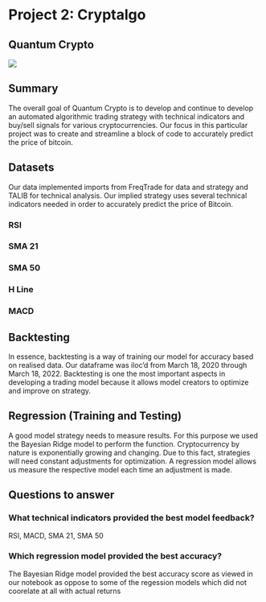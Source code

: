 # Project 2: Cryptalgo
## Quantum Crypto

![](https://www.bitcoinmarketjournal.com/wp-content/uploads/2019/10/algorithmic-trading-strategies.jpg)


## Summary

The overall goal of Quantum Crypto is to develop and continue to develop an automated algorithmic trading strategy with technical indicators and buy/sell signals for various cryptocurrencies. Our focus in this particular project was to create and streamline a block of code to accurately predict the price of bitcoin.

## Datasets

Our data implemented imports from FreqTrade for data and strategy and TALIB for technical analysis.
Our implied strategy uses several technical indicators needed in order to accurately predict the price of Bitcoin.
 ### RSI
 ### SMA 21
 ### SMA 50
 ### H Line
 ### MACD
  
## Backtesting
In essence, backtesting is a way of training our model for accuracy based on realised data. Our dataframe was iloc’d from March 18, 2020 through March 18, 2022. Backtesting is one the most important aspects in developing a trading model because it allows model creators to optimize and improve on strategy.

## Regression (Training and Testing)

A good model strategy needs to measure results. For this purpose we used the Bayesian Ridge model to perform the function. Cryptocurrency by nature is exponentially growing and changing. Due to this fact, strategies will need constant adjustments for optimization. A regression model allows us measure the respective model each time an adjustment is made.

## Questions to answer

### What technical indicators provided the best model feedback?
RSI, MACD, SMA 21, SMA 50

### Which regression model provided the best accuracy?
The Bayesian Ridge model provided the best accuracy score as viewed in our notebook as oppose to some of the regession models which did not coorelate at all with actual returns
